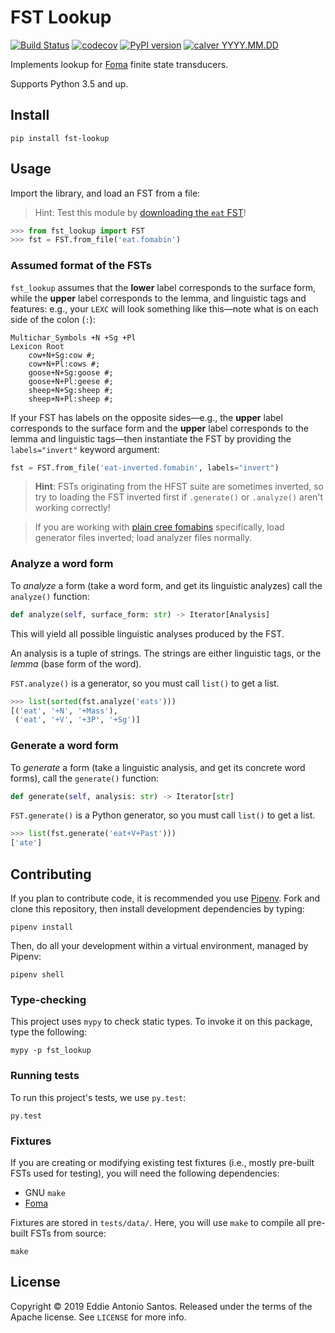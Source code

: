 FST Lookup
==========

[![Build Status](https://travis-ci.org/eddieantonio/fst-lookup.svg?branch=master)](https://travis-ci.org/eddieantonio/fst-lookup)
[![codecov](https://codecov.io/gh/eddieantonio/fst-lookup/branch/master/graph/badge.svg)](https://codecov.io/gh/eddieantonio/fst-lookup)
[![PyPI version](https://img.shields.io/pypi/v/fst-lookup.svg)](https://pypi.org/project/fst-lookup/)
[![calver YYYY.MM.DD](https://img.shields.io/badge/calver-YYYY.MM.DD-22bfda.svg)](http://calver.org/)

Implements lookup for [Foma][] finite state transducers.

Supports Python 3.5 and up.

[Foma]: https://fomafst.github.io/


Install
-------

    pip install fst-lookup

Usage
-----

Import the library, and load an FST from a file:

> Hint: Test this module by [downloading the `eat` FST](https://github.com/eddieantonio/fst-lookup/raw/master/tests/data/eat.fomabin)!

```python
>>> from fst_lookup import FST
>>> fst = FST.from_file('eat.fomabin')
```

### Assumed format of the FSTs

`fst_lookup` assumes that the **lower** label corresponds to the surface
form, while the **upper** label corresponds to the lemma, and linguistic
tags and features: e.g., your `LEXC` will look something like
this—note what is on each side of the colon (`:`):

```lexc
Multichar_Symbols +N +Sg +Pl
Lexicon Root
    cow+N+Sg:cow #;
    cow+N+Pl:cows #;
    goose+N+Sg:goose #;
    goose+N+Pl:geese #;
    sheep+N+Sg:sheep #;
    sheep+N+Pl:sheep #;
```

If your FST has labels on the opposite sides—e.g., the **upper** label
corresponds to the surface form and the **upper** label corresponds to
the lemma and linguistic tags—then instantiate the FST by providing
the `labels="invert"` keyword argument:

```python
fst = FST.from_file('eat-inverted.fomabin', labels="invert")
```

> **Hint**: FSTs originating from the HFST suite are sometimes inverted, so
> try to loading the FST inverted first if `.generate()` or `.analyze()`
> aren't working correctly!

> If you are working with [plain cree fomabins](!https://github.com/UAlbertaALTLab/plains-cree-fsts/releases) specifically, load generator files inverted; load analyzer files normally.


### Analyze a word form

To _analyze_ a form (take a word form, and get its linguistic analyzes)
call the `analyze()` function:

```python
def analyze(self, surface_form: str) -> Iterator[Analysis]
```

This will yield all possible linguistic analyses produced by the FST.

An analysis is a tuple of strings. The strings are either linguistic
tags, or the _lemma_ (base form of the word).

`FST.analyze()` is a generator, so you must call `list()` to get a list.

```python
>>> list(sorted(fst.analyze('eats')))
[('eat', '+N', '+Mass'),
 ('eat', '+V', '+3P', '+Sg')]
```


### Generate a word form

To _generate_ a form (take a linguistic analysis, and get its concrete
word forms), call the `generate()` function:

```python
def generate(self, analysis: str) -> Iterator[str]
```

`FST.generate()` is a Python generator, so you must call `list()` to get
a list.

```python
>>> list(fst.generate('eat+V+Past')))
['ate']
```


Contributing
------------

If you plan to contribute code, it is recommended you use [Pipenv].
Fork and clone this repository, then install development dependencies
by typing:

    pipenv install

Then, do all your development within a virtual environment, managed by
Pipenv:

    pipenv shell

### Type-checking

This project uses `mypy` to check static types. To invoke it on this
package, type the following:

    mypy -p fst_lookup

### Running tests

To run this project's tests, we use `py.test`:

    py.test


### Fixtures

If you are creating or modifying existing test fixtures (i.e., mostly
pre-built FSTs used for testing), you will need the following
dependencies:

 * GNU `make`
 * [Foma][]

Fixtures are stored in `tests/data/`. Here, you will use `make` to
compile all pre-built FSTs from source:

    make

[Pipenv]: https://github.com/pypa/pipenv


License
-------

Copyright © 2019 Eddie Antonio Santos. Released under the terms of the
Apache license. See `LICENSE` for more info.
